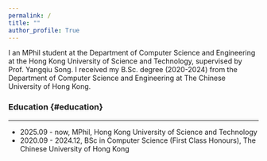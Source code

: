```yaml
---
permalink: /
title: ""
author_profile: True
---
```


I an MPhil student at the Department of Computer Science and Engineering at the Hong Kong University of Science and Technology, supervised by Prof. Yangqiu Song. I received my B.Sc. degree (2020-2024) from the Department of Computer Science and Engineering at The Chinese University of Hong Kong.

### Education {#education}
---

* 2025.09 - now, MPhil, Hong Kong University of Science and Technology
* 2020.09 - 2024.12, BSc in Computer Science (First Class Honours), The Chinese University of Hong Kong 

<!-- ### Publications {#publications}
---

* **[Publication Title 1](#)**. [Author List]. *Journal Name*. Year. [DOI/Link if available]
* **[Publication Title 2](#)**. [Author List]. *Conference Name*. Year. [DOI/Link if available] -->
